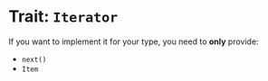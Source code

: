 # Trait: `Iterator`
If you want to implement it for your type, you need to **only** provide:
- `next()`
- `Item`
